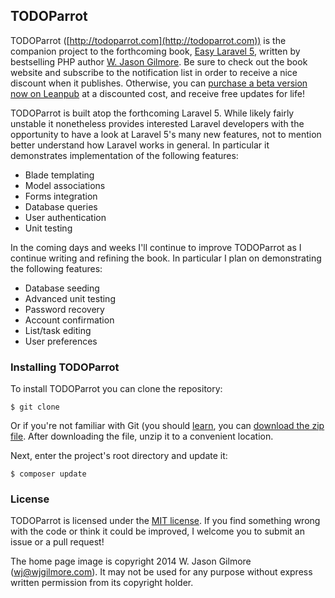 ## TODOParrot

TODOParrot ([http://todoparrot.com](http://todoparrot.com)) is the companion project to the forthcoming book, [Easy Laravel 5](http://easylaravelbook.com), written by bestselling PHP author [W. Jason Gilmore](http://wjgilmore.com). Be sure to check out the book website and subscribe to the notification list in order to receive a nice discount when it publishes. Otherwise, you can [purchase a beta version now on Leanpub](https://leanpub.com/easylaravel/) at a discounted cost, and receive free updates for life!

TODOParrot is built atop the forthcoming Laravel 5. While likely fairly unstable it nonetheless provides interested Laravel developers with the opportunity to have a look at Laravel 5's many new features, not to mention better understand how Laravel works in general. In particular it demonstrates implementation of the following features:

* Blade templating
* Model associations 
* Forms integration 
* Database queries 
* User authentication
* Unit testing

In the coming days and weeks I'll continue to improve TODOParrot as I continue writing and refining the book. In particular I plan on demonstrating the following features:

* Database seeding
* Advanced unit testing
* Password recovery
* Account confirmation
* List/task editing
* User preferences

### Installing TODOParrot

To install TODOParrot you can clone the repository:

    $ git clone 

Or if you're not familiar with Git (you should [learn](https://try.github.io), you can [download the zip file](). After downloading the file, unzip it to a convenient location.

Next, enter the project's root directory and update it:

    $ composer update





### License

TODOParrot is licensed under the [MIT license](http://opensource.org/licenses/MIT). If you find something wrong with the code or think it could be improved, I welcome you to submit an issue or a pull request!

The home page image is copyright 2014 W. Jason Gilmore (wj@wjgilmore.com). It may not be used for any purpose without express written permission from its copyright holder.
